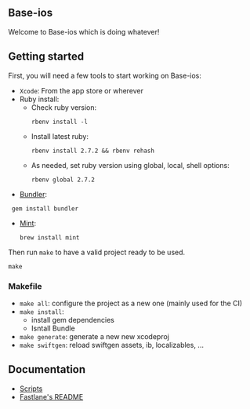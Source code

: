 
## Base-ios

Welcome to Base-ios which is doing whatever!

## Getting started

First, you will need a few tools to start working on Base-ios:

- `Xcode`: From the app store or wherever
- Ruby install: 
    - Check ruby version:
      ```
      rbenv install -l
      ```
    - Install latest ruby:
      ```
      rbenv install 2.7.2 && rbenv rehash
      ```
    - As needed, set ruby version using global, local, shell options:
      ```
      rbenv global 2.7.2
      ```
- [Bundler](http://bundler.io):
```
 gem install bundler
  ```
- [Mint](https://github.com/yonaskolb/mint):
  ```
  brew install mint
  ```

Then run `make` to have a valid project ready to be used.
```
make
```

### Makefile

- `make all`: configure the project as a new one (mainly used for the CI)
- `make install`:
  - install gem dependencies
  - Isntall Bundle
- `make generate`: generate a new new xcodeproj
- `make swiftgen`: reload swiftgen assets, ib, localizables, ...

## Documentation

- [Scripts](Documentations/Scripts.md)
- [Fastlane's README](fastlane/README.md)
